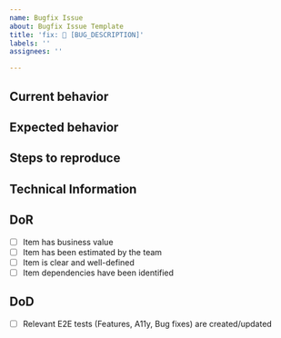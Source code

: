 ```yaml
---
name: Bugfix Issue
about: Bugfix Issue Template
title: 'fix: 🤔 [BUG_DESCRIPTION]'
labels: ''
assignees: ''

---
```


## Current behavior

## Expected behavior

## Steps to reproduce

<!-- To help us address issues efficiently, please provide a minimal reproduction of the problem. This enables us to isolate the issue within our components.

### Suggested Reproduction Tools

- **HTML/CSS Issues**: Use [CodePen](https://codepen.io/) to create a simple example focusing on HTML/CSS.
- **Framework-Specific Issues**: Use [Stackblitz](https://stackblitz.com/) or [CodeSandbox](https://codesandbox.io/) for framework-related issues or complex setups. -->

## Technical Information

## DoR
- [ ] Item has business value
- [ ] Item has been estimated by the team
- [ ] Item is clear and well-defined
- [ ] Item dependencies have been identified

## DoD
- [ ] Relevant E2E tests (Features, A11y, Bug fixes) are created/updated
